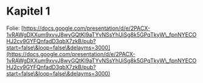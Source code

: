 # Kapitel 1

Folie: [https://docs.google.com/presentation/d/e/2PACX-1vRAWgDXXum9xvvJ8wyGQtKl9aTYvNSsYhUiSg8k5GPqTkyW\_fpnNYECOHJ2cv9GYFQnfadD3qbX7zkB/pub?start=false\&loop=false\&delayms=3000](https://docs.google.com/presentation/d/e/2PACX-1vRAWgDXXum9xvvJ8wyGQtKl9aTYvNSsYhUiSg8k5GPqTkyW\_fpnNYECOHJ2cv9GYFQnfadD3qbX7zkB/pub?start=false\&loop=false\&delayms=3000)
